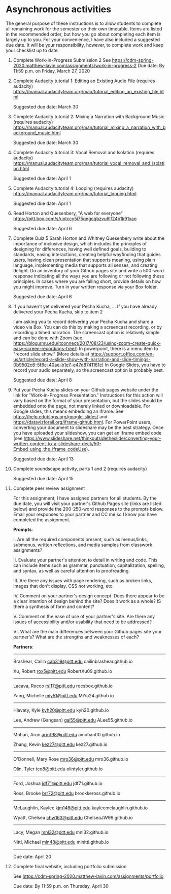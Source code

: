 # Asynchronous activities

The general purpose of these instructions is to allow students to complete all remaining work for the semester on their own timetable. Items are listed in the recommended order, but how you go about completing each item is largely up to you. For your convenience, I have also included a suggested due date. It will be your responsibility, however, to complete work and keep your checklist up to date. 

1. Complete Work-in-Progress Submission 2
	See https://cdm-spring-2020.matthew-lavin.com/assignments/work-in-progress-2
	Due date: By 11:59 p.m. on Friday, March 27, 2020

2. Complete Audacity tutorial 1: Editing an Existing Audio File (requires audacity) 
	https://manual.audacityteam.org/man/tutorial_editing_an_existing_file.html

	Suggested due date: March 30

3. Complete Audacity tutorial 2: Mixing a Narration with Background Music (requires audacity) 
	https://manual.audacityteam.org/man/tutorial_mixing_a_narration_with_background_music.html

	Suggested due date: March 30

4. Complete Audacity tutorial 3: Vocal Removal and Isolation (requires audacity) 
	https://manual.audacityteam.org/man/tutorial_vocal_removal_and_isolation.html

	Suggested due date: April 1

5. Complete Audacity tutorial 4: Looping (requires audacity) 
	https://manual.audacityteam.org/man/tutorial_looping.html

	Suggested due date: April 1

6. Read Horton and Quesenbery, "A web for everyone" 
	https://pitt.box.com/s/uotccy5i75qngcqbzvu6lf24b1k91xao

	Suggested due date: April 6

7. Complete Quiz 5
	Sarah Horton and Whitney Quesenbery write about the importance of inclusive design, which includes the principles of designing for differences, having well defined goals, building to standards, easing interactions, creating helpful wayfinding that guides users, having clean presentation that supports meaning, using plain language, implementing media that supports all senses, and creating delight. Do an inventory of your Github pages site and write a 500-word response indicating all the ways you are following or not following these principles. In cases where you are falling short, provide details on how you might improve. Turn in your written response via your Box folder. 

	Suggested due date: April 6

8. If you haven't yet delivered your Pecha Kucha, ... If you have already delivered your Pecha Kucha, skip to item 2
	
	I am asking you to record delivering your Pecha Kucha and share a video via Box. You can do this by making a screencast recording, or by recording a timed narration. The screencast option is relatively simple and can be done with Zoom (see https://blog.smu.edu/itconnect/2017/08/23/using-zoom-create-quick-easy-screen-recordings-free/) In powerpoint, there is a menu item to "record slide show." (More details at https://support.office.com/en-us/article/record-a-slide-show-with-narration-and-slide-timings-0b9502c6-5f6c-40ae-b1e7-e47d8741161c) In Google Slides, you have to record your audio separately, so the screencast option is probably best. 

	Suggested due date: April 8

9. Put your Pecha Kucha slides on your Github pages website under the link for "Work-in-Progress Presentation." 
	Instructions for this action will vary based on the format of your presentation, but the slides should be embedded onto the page, not merely linked or downloadable. For Google slides, this means embedding an iframe. See https://help.edublogs.org/google-slides/ and https://datavizforall.org/iframe-github.html. For PowerPoint users, converting your document to slideshare may be the best strategy. Once you have uploaded your slideshow, you can get an iframe embed code (see https://www.slideshare.net/thinkoutsidetheslide/converting-your-written-content-to-a-slideshare-deck/50-Embed_using_the_iframe_codeUse).

	Suggested due date: April 13

10. Complete soundscape activity, parts 1 and 2 (requires audacity)

	Suggested due date: April 15

11. Complete peer review assignment

	For this assignment, I have assigned partners for all students. By the due date, you will visit your partner's Github Pages site (links are listed below) and provide the 200-250-word responses to the prompts below. Email your responses to your partner and CC me so I know you have completed the assignment. 

	__Prompts__:

	I. Are all the required components present, such as menus/links, submenus, written reflections, and media samples from classwork assignments? 

	II. Evaluate your partner's attention to detail in writing and code. This can include items such as grammar, punctuation, capitalization, spelling, and syntax, as well as careful attention to proofreading. 

	III. Are there any issues with page rendering, such as broken links, images that don't display, CSS not working, etc. 

	IV. Comment on your partner's design concept. Does there appear to be a clear intention of design behind the site? Does it work as a whole? IS there a synthesis of form and content?  

	V. Comment on the ease of use of your partner's site. Are there any issues of accessibility and/or usability that need to be addressed? 

	VI. What are the main differences between your Github pages site your partner’s? What are the strengths and weaknesses of each? 
 
	__Partners__:
	
	---
	
	Brashear, Cailin	cab318@pitt.edu	cailinbrashear.github.io
	
	Xu, Robert	rox5@pitt.edu	RobertXu09.github.io
	
	---
	
	Lacava, Rocco	rsl17@pitt.edu	rocsbox.github.io
	
	Yang, Michelle	miy51@pitt.edu	MiYa24.github.io
	
	---
	
	Hlavaty, Kyle	kyh20@pitt.edu	kyh20.github.io
	
	Lee, Andrew (Gangsan)	gal55@pitt.edu	ALee55.github.io
	
	---
	
	Mohan, Arun	arm198@pitt.edu	amohan00.github.io
	
	Zhang, Kevin	kez27@pitt.edu	kez27.github.io
	
	---
	
	O'Donnell, Mary Rose	mro36@pitt.edu	mro36.github.io
	
	Olin, Tyler	tco8@pitt.edu	olintyler.github.io
	
	---
	
	Ford, Joshua	jdf71@pitt.edu	jdf71.github.io
	
	Ross, Brooke	brr72@pitt.edu	brookkeross.github.io
	
	---
	
	McLaughlin, Kaylee	kjm146@pitt.edu	kayleemclaughlin.github.io
	
	Wyatt, Chelsea	chw163@pitt.edu ChelseaJW99.github.io
	
	---
	
	Lacy, Megan	mnl32@pitt.edu	mnl32.github.io
	
	Nitti, Michael	mln48@pitt.edu	mlnitti.github.io
	
	---
	
	Due date: April 20

12. Complete final website, including portfolio submission

	See https://cdm-spring-2020.matthew-lavin.com/assignments/portfolio

	Due date: By 11:59 p.m. on Thursday, April 30
